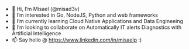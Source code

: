 - 👋 Hi, I’m Misael (@misad3v)
- 👀 I’m interested in Go, NodeJS, Python and web frameworks
- 🌱 I’m currently learning Cloud Native Applications and Data Engineeing
- 💞️ I’m looking to collaborate on Automatically IT alerts Diagnostics with Artificial Intelligence
- 📫 Say hello @ https://www.linkedin.com/in/misaelp :)

<!---
misad3v/misad3v is a ✨ special ✨ repository because its `README.md` (this file) appears on your GitHub profile.
You can click the Preview link to take a look at your changes.
--->
